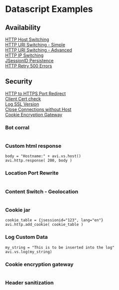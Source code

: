 # Datascript Examples

## Availability

[HTTP Host Switching](availability/host_switching.md)  
[HTTP URI Switching - Simple](availability/uri_switching.md)  
[HTTP URI Switching - Advanced](availability/uri_switching2.md)  
[HTTP IP Switching](availability/ip_switching.md)  
[JSessionID Persistence](availability/jsessionid_persistence.md)  
[HTTP Retry 500 Errors](availability/http_retry_500_error.md)

## Security
[HTTP to HTTPS Port Redirect](security/http_to_https_redirect.md)  
[Client Cert check](security/client_cert_check.md)  
[Log SSL Version](security/log_ssl_version.md)  
[Close Connections without Host](security/close_connection_without_host.md)  
[Cookie Encryption Gateway](security/cookie_encryption_gateway.md)


### Bot corral
```
```

### Custom html response
```
body = "Hostname:" + avi.vs.host()
avi.http.response( 200, body )

```

### Location Port Rewrite
```
```
### Content Switch - Geolocation
```
```

### Cookie jar
```
cookie_table = {jsessionid="123", lang="en"}
avi.http.add_cookie( cookie_table )
```

### Log Custom Data
```
my_string = "This is to be inserted into the log"
avi.vs.log(my_string)
```

### Cookie encryption gateway
```
```

### Header sanitization
```
```

